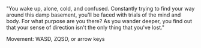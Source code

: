 "You wake up, alone, cold, and confused. Constantly trying to find your way around this damp basement, you'll be faced with trials of the mind and body.
For what purpose are you there? As you wander deeper, you find out that your sense of direction isn't the only thing that you've lost."

Movement: WASD, ZQSD, or arrow keys